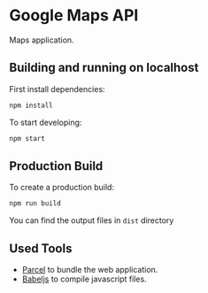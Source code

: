 # Google Maps API 

Maps application.

## Building and running on localhost

First install dependencies:

```sh
npm install
```

To start developing:

```sh
npm start
```

## Production Build

To create a production build:

```sh
npm run build
```

You can find the output files in `dist` directory

## Used Tools

- [Parcel](https://en.parceljs.org) to bundle the web application.
- [Babeljs](https://babeljs.io) to compile javascript files.
